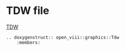 TDW file
=====

[TDW](https://wiki.ffrtt.ru/index.php?title=FF8/FileFormat_TDW)

```{eval-rst}
.. doxygenstruct:: open_viii::graphics::Tdw
    :members:
```